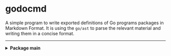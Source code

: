 # godocmd

A simple program to write exported definitions of Go programs packages in Markdown Format.
It is using the `go/ast` to parse the relevant material and writing them in a concise format.

---

<details>
	<summary> <strong> Package main </strong> </summary>	

---

##### Functions:

1. `MakeTreeToPrint`
2. `Scan`

---
##### Structs

1. `Package`
2. `StructDecl`
3. `FuncDecl`

---
</details>